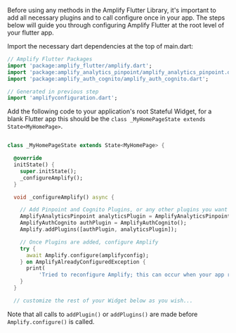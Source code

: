 
Before using any methods in the Amplify Flutter Library, it's important to add all necessary plugins and to call configure once in your app.  The steps below will guide you through configuring Amplify Flutter at the root level of your flutter app. 

Import the necessary dart dependencies at the top of main.dart: 

```dart
// Amplify Flutter Packages
import 'package:amplify_flutter/amplify.dart';
import 'package:amplify_analytics_pinpoint/amplify_analytics_pinpoint.dart';
import 'package:amplify_auth_cognito/amplify_auth_cognito.dart';

// Generated in previous step 
import 'amplifyconfiguration.dart'; 
```

Add the following code to your application's root Stateful Widget, for a blank Flutter app this should be the `class _MyHomePageState extends State<MyHomePage>`. 

```dart

class _MyHomePageState extends State<MyHomePage> {

  @override
  initState() {
    super.initState(); 
    _configureAmplify(); 
  }

  void _configureAmplify() async {

    // Add Pinpoint and Cognito Plugins, or any other plugins you want to use
    AmplifyAnalyticsPinpoint analyticsPlugin = AmplifyAnalyticsPinpoint();
    AmplifyAuthCognito authPlugin = AmplifyAuthCognito();
    Amplify.addPlugins([authPlugin, analyticsPlugin]);

    // Once Plugins are added, configure Amplify
    try {
      await Amplify.configure(amplifyconfig);      
    } on AmplifyAlreadyConfiguredException {
      print(
          'Tried to reconfigure Amplify; this can occur when your app restarts on Android.');
    }
  }

  // customize the rest of your Widget below as you wish...

```

Note that all calls to `addPlugin()` or `addPlugins()` are made before `Amplify.configure()` is called.
